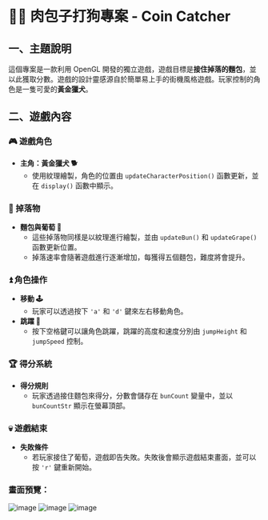 # 🐶🥟 肉包子打狗專案 - Coin Catcher

## 一、主題說明
這個專案是一款利用 OpenGL 開發的獨立遊戲，遊戲目標是**接住掉落的麵包**，並以此獲取分數。遊戲的設計靈感源自於簡單易上手的街機風格遊戲。玩家控制的角色是一隻可愛的**黃金獵犬**。

## 二、遊戲內容
### 🎮 遊戲角色
- **主角：黃金獵犬 🐕**
  - 使用紋理繪製，角色的位置由 `updateCharacterPosition()` 函數更新，並在 `display()` 函數中顯示。

### 🥖 掉落物
- **麵包與葡萄 🍇**
  - 這些掉落物同樣是以紋理進行繪製，並由 `updateBun()` 和 `updateGrape()` 函數更新位置。
  - 掉落速率會隨著遊戲進行逐漸增加，每獲得五個麵包，難度將會提升。

### ⏫ 角色操作
- **移動 🕹️**
  - 玩家可以透過按下 `'a'` 和 `'d'` 鍵來左右移動角色。
- **跳躍 🦘**
  - 按下空格鍵可以讓角色跳躍，跳躍的高度和速度分別由 `jumpHeight` 和 `jumpSpeed` 控制。

### 🏆 得分系統
- **得分規則**
  - 玩家透過接住麵包來得分，分數會儲存在 `bunCount` 變量中，並以 `bunCountStr` 顯示在螢幕頂部。

### 💀 遊戲結束
- **失敗條件**
  - 若玩家接住了葡萄，遊戲即告失敗。失敗後會顯示遊戲結束畫面，並可以按 `'r'` 鍵重新開始。

### 畫面預覽：
![image](https://github.com/user-attachments/assets/02cbe196-0d42-4ede-84c1-734ee2c2cec7)
![image](https://github.com/user-attachments/assets/614f8fc1-de28-416a-87bb-36d27d934759)
![image](https://github.com/user-attachments/assets/0fb6e5e2-4832-422f-a978-f0e11a435f8a)


